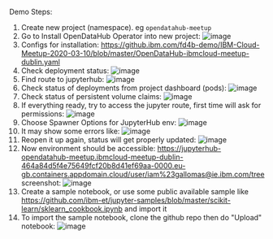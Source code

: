 Demo Steps:

1. Create new project (namespace). eg `opendatahub-meetup`
2. Go to Install OpenDataHub Operator into new project:
![image](https://media.github.ibm.com/user/7080/files/9723b980-5ed4-11ea-8605-8eb79065889a)
3. Configs for installation: <https://github.ibm.com/fd4b-demo/IBM-Cloud-Meetup-2020-03-10/blob/master/OpenDataHub-ibmcloud-meetup-dublin.yaml>
4. Check deployment status: ![image](https://media.github.ibm.com/user/7080/files/d0a9f400-5ed7-11ea-9415-1b420dfe4f93)
5. Find route to jupyterhub: ![image](https://media.github.ibm.com/user/7080/files/064edd00-5ed8-11ea-9d88-cb3e2f9db7bf)
6. Check status of deployments from project dashboard (pods): ![image](https://media.github.ibm.com/user/7080/files/588ffe00-5ed8-11ea-80f0-32f8de85847c)
7. Check status of persistent volume claims: ![image](https://media.github.ibm.com/user/7080/files/8d03ba00-5ed8-11ea-8a10-e7bccdbbe648)
8. If everything ready, try to access the jupyter route, first time will ask for permissions: ![image](https://media.github.ibm.com/user/7080/files/cccaa180-5ed8-11ea-875a-d32bc6dcb473)
9. Choose Spawner Options for JupyterHub env: ![image](https://media.github.ibm.com/user/7080/files/f97eb900-5ed8-11ea-93ac-3c7f61bcf85b)
10. It may show some errors like: ![image](https://media.github.ibm.com/user/7080/files/5aa68c80-5ed9-11ea-8df9-fe1b85fd3e18)
11. Reopen it up again, status will get properly updated: ![image](https://media.github.ibm.com/user/7080/files/8e81b200-5ed9-11ea-8013-0cca5c86ce1b)
12. Now environment should be accessible: https://jupyterhub-opendatahub-meetup.ibmcloud-meetup-dublin-464a84d5f4e75649fcf20b8d41ef69aa-0000.eu-gb.containers.appdomain.cloud/user/iam%23gallomas@ie.ibm.com/tree screenshot: ![image](https://media.github.ibm.com/user/7080/files/63985d80-5edb-11ea-8e20-8be430435f22)
13. Create a sample notebook, or use some public available sample like https://github.com/ibm-et/jupyter-samples/blob/master/scikit-learn/sklearn_cookbook.ipynb and import it
14. To import the sample notebook, clone the github repo then do "Upload" notebook: ![image](https://media.github.ibm.com/user/7080/files/5466df00-5ede-11ea-89bb-c30fbf7759a2)
